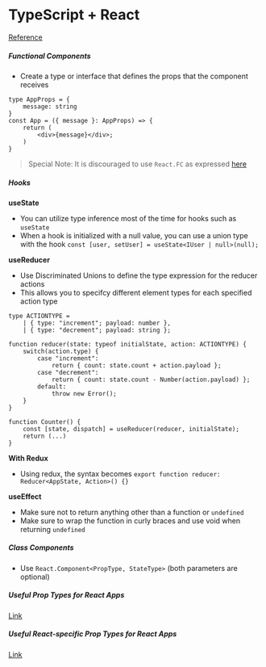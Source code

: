 # TypeScript + React
[Reference](https://github.com/typescript-cheatsheets/react)

##### Functional Components
- Create a type or interface that defines the props that the component receives
```
type AppProps = {
    message: string
}
const App = ({ message }: AppProps) => {
    return (
        <div>{message}</div>;
    )
}
```
> Special Note: It is discouraged to use `React.FC` as expressed [here](https://github.com/facebook/create-react-app/pull/8177)

##### Hooks
**useState**
- You can utilize type inference most of the time for hooks such as `useState`
- When a hook is initialized with a null value, you can use a union type with the hook
`const [user, setUser] = useState<IUser | null>(null);`

**useReducer**
- Use Discriminated Unions to define the type expression for the reducer actions
- This allows you to specifcy different element types for each specified action type
```
type ACTIONTYPE =
    | { type: "increment"; payload: number },
    | { type: "decrement"; payload: string };

function reducer(state: typeof initialState, action: ACTIONTYPE) {
    switch(action.type) {
        case "increment":
            return { count: state.count + action.payload };
        case "decrement":
            return { count: state.count - Number(action.payload) };
        default:
            throw new Error();
    }
}

function Counter() {
    const [state, dispatch] = useReducer(reducer, initialState);
    return (...)
}
```

__With Redux__
- Using redux, the syntax becomes `export function reducer: Reducer<AppState, Action>() {}`

**useEffect**
- Make sure not to return anything other than a function or `undefined`
- Make sure to wrap the function in curly braces and use void when returning `undefined`

##### Class Components
- Use `React.Component<PropType, StateType>` (both parameters are optional)

##### Useful Prop Types for React Apps
[Link](https://github.com/typescript-cheatsheets/react#basic-prop-types-examples)

##### Useful React-specific Prop Types for React Apps
[Link](https://github.com/typescript-cheatsheets/react#useful-react-prop-type-examples)